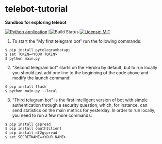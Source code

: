# telebot-tutorial
__Sandbox for exploring telebot__

[![Python application](https://github.com/NPodlozhniy/telebot-tutorial/actions/workflows/python-app.yml/badge.svg)](https://github.com/NPodlozhniy/telebot-tutorial/actions/workflows/python-app.yml)
[![Build Status](https://app.travis-ci.com/NPodlozhniy/telebot-tutorial.svg?token=QqdGuvQuDTwHxcNPfezP&branch=master)
[![License: MIT](https://img.shields.io/badge/License-MIT-yellow.svg)](https://opensource.org/licenses/MIT)

1. To start the "My first telegram bot" run the following commands:
```
$ pip install pytelegrambotapi
$ set TOKEN=<YOUR TOKEN>
$ python main.py
```

2. "Second telegram bot" starts on the Heroku by default, but to run locally you should just add one line to the beginning of the code above and modify the launch command:

```
$ pip install flask
$ python main.py --local
```

3. "Third telegram bot" is the first intelligent version of bot with simple authentication through a security question, which, for instance, can send statistics on the main metrics for yesterday. In order to run locally, you need to run a few more commands:

```
$ pip install gspread
$ pip install oauth2client
$ pip install df2gspread
$ set SECRETNAME=<YOUR NAME>
```
